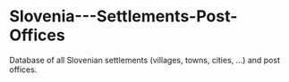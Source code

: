 # Slovenia---Settlements-Post-Offices
Database of all Slovenian settlements (villages, towns, cities, ...) and post offices.
